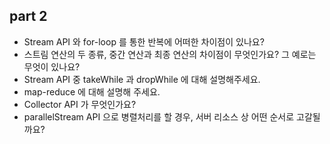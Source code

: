 ## part 2
- Stream API 와 for-loop 를 통한 반복에 어떠한 차이점이 있나요?
- 스트림 연산의 두 종류, 중간 연산과 최종 연산의 차이점이 무엇인가요? 그 예로는 무엇이 있나요?
- Stream API 중 takeWhile 과 dropWhile 에 대해 설명해주세요.
- map-reduce 에 대해 설명해 주세요.
- Collector API 가 무엇인가요?
- parallelStream API 으로 병렬처리를 할 경우, 서버 리소스 상 어떤 순서로 고갈될까요?
